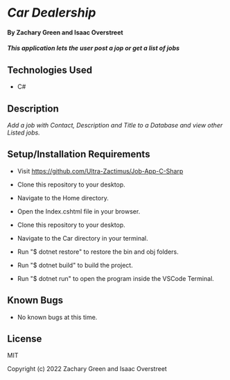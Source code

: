 # _Car Dealership_

#### By Zachary Green and Isaac Overstreet

#### _This application lets the user post a jop or get a list of jobs_

## Technologies Used

* C#

## Description

_Add a job with Contact, Description and Title to a Database and view other Listed jobs._

## Setup/Installation Requirements

* Visit https://github.com/Ultra-Zactimus/Job-App-C-Sharp
* Clone this repository to your desktop.
* Navigate to the Home directory.
* Open the Index.cshtml file in your browser.

* Clone this repository to your desktop.
* Navigate to the Car directory in your terminal.
* Run "$ dotnet restore" to restore the bin and obj folders.
* Run "$ dotnet build" to build the project.
* Run "$ dotnet run" to open the program inside the VSCode Terminal.

## Known Bugs

* No known bugs at this time.

## License

MIT

Copyright (c) 2022 Zachary Green and Isaac Overstreet